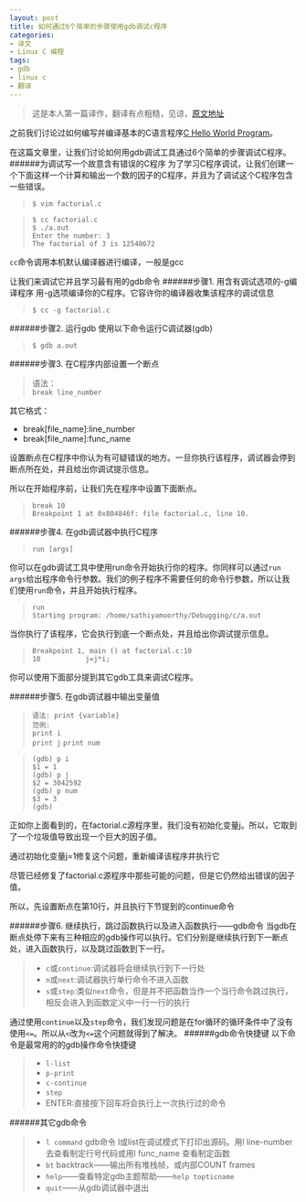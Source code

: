 ```yaml
---
layout: post
title: 如何通过6个简单的步骤使用gdb调试c程序
categories:
- 译文
- Linux C 编程
tags:
- gdb
- linux c
- 翻译
---
```


> 这是本人第一篇译作，翻译有点粗糙，见谅，[原文地址](http://www.thegeekstuff.com/2010/03/debug-c-program-using-gdb/)

之前我们讨论过如何编写并编译基本的C语言程序[C Hello World Program](http://www.thegeekstuff.com/2009/09/how-to-write-compile-and-execute-c-program-on-unix-os-with-hello-world-example/)。

在这篇文章里，让我们讨论如何用gdb调试工具通过6个简单的步骤调试C程序。
######为调试写一个故意含有错误的C程序
为了学习C程序调试，让我们创建一个下面这样一个计算和输出一个数的因子的C程序，并且为了调试这个C程序包含一些错误。
> `$ vim factorial.c`    

<script src="https://gist.github.com/lazybios/577d75d126ef2574fcaa.js"></script>

> `$ cc factorial.c`    
> `$ ./a.out`    
> `Enter the number: 3`   
> `The factorial of 3 is 12548672`   

`cc`命令调用本机默认编译器进行编译，一般是gcc

让我们来调试它并且学习最有用的gdb命令
######步骤1. 用含有调试选项的-g编译程序
用-g选项编译你的C程序。它容许你的编译器收集该程序的调试信息
> `$ cc -g factorial.c`   

######步骤2. 运行gdb
使用以下命令运行C调试器(gdb)
> `$ gdb a.out`   

######步骤3. 在C程序内部设置一个断点
> 语法：   
> `break line_number`   

其它格式：
+ break[file_name]:line_number
+ break[file_name]:func_name

设置断点在C程序中你认为有可疑错误的地方。一旦你执行该程序，调试器会停到断点所在处，并且给出你调试提示信息。

所以在开始程序前，让我们先在程序中设置下面断点。
> `break 10`   
> `Breakpoint 1 at 0x804846f: file factorial.c, line 10.`   

######步骤4. 在gdb调试器中执行C程序
> `run [args]`   

你可以在gdb调试工具中使用run命令开始执行你的程序。你同样可以通过`run args`给出程序命令行参数。我们的例子程序不需要任何的命令行参数，所以让我们使用`run`命令，并且开始执行程序。  
> `run`  
> `Starting program: /home/sathiyamoorthy/Debugging/c/a.out`  

当你执行了该程序，它会执行到底一个断点处，并且给出你调试提示信息。
> `Breakpoint 1, main () at factorial.c:10`   
> `10    		j=j*i;`   

你可以使用下面部分提到其它gdb工具来调试C程序。

######步骤5. 在gdb调试器中输出变量值
> `语法: print {variable}`    
> `范例:`   
> `print i`   
> `print j`
> `print num`

> `(gdb) p i`     
> `$1 = 1`   
> `(gdb) p j`   
> `$2 = 3042592`    
> `(gdb) p num`   
> `$3 = 3`   
> `(gdb)`   

正如你上面看到的，在factorial.c源程序里，我们没有初始化变量j。所以，它取到了一个垃圾值导致出现一个巨大的因子值。

通过初始化变量j=1修复这个问题，重新编译该程序并执行它

尽管已经修复了factorial.c源程序中那些可能的问题，但是它仍然给出错误的因子值。

所以，先设置断点在第10行，并且执行下节提到的continue命令

######步骤6. 继续执行，跳过函数执行以及进入函数执行——gdb命令
当gdb在断点处停下来有三种相应的gdb操作可以执行。它们分别是继续执行到下一断点处，进入函数执行，以及跳过函数到下一行。
> + `c`或`continue`:调试器将会继续执行到下一行处   
> + `n`或`next`:调试器执行单行命令不进入函数   
> + `s`或`step`:类似`next`命令，但是并不把函数当作一个当行命令跳过执行，相反会进入到函数定义中一行一行的执行

通过使用`continue`以及`step`命令，我们发现问题是在for循环的循环条件中了没有使用`<=`。所以从`<`改为`<=`这个问题就得到了解决。
######gdb命令快捷键
以下命令是最常用的的gdb操作命令快捷键
> + `l-list`   
> + `p-print`    
> + `c-continue`    
> + `step`     
> + ENTER:直接按下回车将会执行上一次执行过的命令

######其它gdb命令
> + `l command` gdb命令 l或list在调试模式下打印出源码。用l line-number去查看制定行号代码或用l func_name 查看制定函数    
> + `bt` backtrack——输出所有堆栈帧，或内部COUNT frames   
> + `help`——查看特定gdb主题帮助——`help topticname`    
> + `quit`——从gdb调试器中退出
